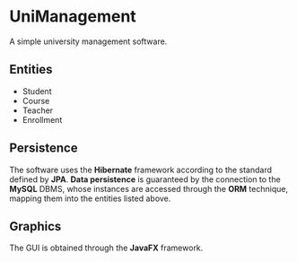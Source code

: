 # UniManagement
A simple university management software.

## Entities
* Student
* Course
* Teacher
* Enrollment

## Persistence
The software uses the **Hibernate** framework according to the standard defined by **JPA**. **Data persistence** is guaranteed by the connection to the **MySQL** DBMS, whose instances are accessed through the **ORM** technique, mapping them into the entities listed above.

## Graphics
The GUI is obtained through the **JavaFX** framework.
